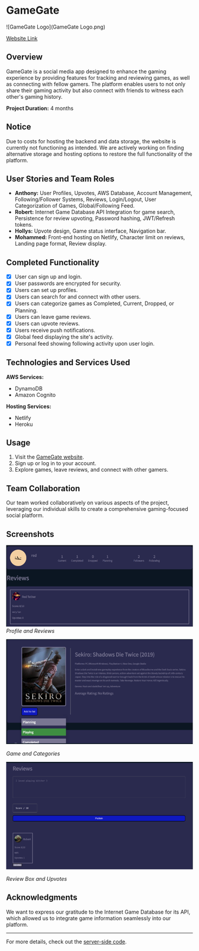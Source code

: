 # GameGate
![GameGate Logo](GameGate Logo.png)

[Website Link](https://gamegate.netlify.app)

## Overview
GameGate is a social media app designed to enhance the gaming experience by providing features for tracking and reviewing games, as well as connecting with fellow gamers. The platform enables users to not only share their gaming activity but also connect with friends to witness each other's gaming history.

**Project Duration:** 4 months

## Notice
Due to costs for hosting the backend and data storage, the website is currently not functioning as intended. We are actively working on finding alternative storage and hosting options to restore the full functionality of the platform.

## User Stories and Team Roles

- **Anthony:** User Profiles, Upvotes, AWS Database, Account Management, Following/Follower Systems, Reviews, Login/Logout, User Categorization of Games, Global/Following Feed.
- **Robert:** Internet Game Database API Integration for game search, Persistence for review upvoting, Password hashing, JWT/Refresh tokens.
- **Hollys:** Upvote design, Game status interface, Navigation bar.
- **Mohammed:** Front-end hosting on Netlify, Character limit on reviews, Landing page format, Review display.

## Completed Functionality

- [x] User can sign up and login.
- [x] User passwords are encrypted for security.
- [x] Users can set up profiles.
- [x] Users can search for and connect with other users.
- [x] Users can categorize games as Completed, Current, Dropped, or Planning.
- [x] Users can leave game reviews.
- [x] Users can upvote reviews.
- [x] Users receive push notifications.
- [x] Global feed displaying the site's activity.
- [x] Personal feed showing following activity upon user login.

## Technologies and Services Used

**AWS Services:**
- DynamoDB
- Amazon Cognito

**Hosting Services:**
- Netlify
- Heroku

## Usage

1. Visit the [GameGate website](https://gamegate.netlify.app).
2. Sign up or log in to your account.
3. Explore games, leave reviews, and connect with other gamers.

## Team Collaboration

Our team worked collaboratively on various aspects of the project, leveraging our individual skills to create a comprehensive gaming-focused social platform.

## Screenshots
![Profile and Reviews](Reviews.png)
*Profile and Reviews*

![Game and Categories](reviewCategory.png)

*Game and Categories*

![Review Box and Upvotes](scoreUpvotes.png)

*Review Box and Upvotes*

## Acknowledgments

We want to express our gratitude to the Internet Game Database for its API, which allowed us to integrate game information seamlessly into our platform.

---

For more details, check out the [server-side code](https://github.com/RobertBangiyev/GameGate-Server).
